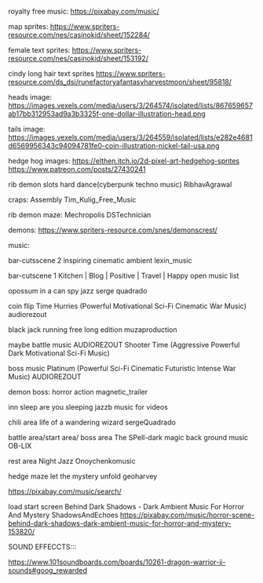 
royalty free music:
https://pixabay.com/music/

map sprites:
https://www.spriters-resource.com/nes/casinokid/sheet/152284/

female text sprites:
https://www.spriters-resource.com/nes/casinokid/sheet/153192/

cindy long hair text sprites
https://www.spriters-resource.com/ds_dsi/runefactoryafantasyharvestmoon/sheet/95818/

heads image:
https://images.vexels.com/media/users/3/264574/isolated/lists/867659657ab17bb312953ad9a3b3325f-one-dollar-illustration-head.png

tails image:
https://images.vexels.com/media/users/3/264559/isolated/lists/e282e4681d6569956343c94094781fe0-coin-illustration-nickel-tail-usa.png


hedge hog images:
https://elthen.itch.io/2d-pixel-art-hedgehog-sprites
https://www.patreon.com/posts/27430241

rib demon slots
hard dance(cyberpunk techno music)
RibhavAgrawal

craps:
Assembly
Tim_Kulig_Free_Music

rib demon maze:
Mechropolis
DSTechnician


demons:
https://www.spriters-resource.com/snes/demonscrest/

music:

bar-cutsscene 2
inspiring cinematic ambient
lexin_music

bar-cutscene 1
Kitchen | Blog | Positive | Travel | Happy
open music list

opossum in a can 
spy jazz
serge quadrado

coin flip
Time Hurries (Powerful Motivational Sci-Fi Cinematic War Music)
audiorezout

black jack
running free long edition
muzaproduction

maybe battle music
AUDIOREZOUT
Shooter Time (Aggressive Powerful Dark Motivational Sci-Fi Music)


boss music
Platinum (Powerful Sci-Fi Cinematic Futuristic Intense War Music)
AUDIOREZOUT

demon boss:
horror action
magnetic_trailer

inn sleep
are you sleeping jazzb
music for videos


chili area
life of a wandering wizard
sergeQuadrado

battle area/start  area/ boss area
The SPell-dark magic back ground music
OB-LIX

rest area
Night Jazz
Onoychenkomusic

hedge maze
let the mystery unfold
geoharvey

https://pixabay.com/music/search/

load start screen
Behind Dark Shadows - Dark Ambient Music For Horror And Mystery
ShadowsAndEchoes
https://pixabay.com/music/horror-scene-behind-dark-shadows-dark-ambient-music-for-horror-and-mystery-153820/


SOUND EFFECCTS:::

https://www.101soundboards.com/boards/10261-dragon-warrior-ii-sounds#goog_rewarded




